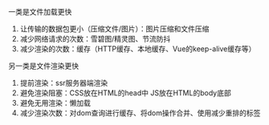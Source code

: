 一类是文件加载更快
1. 让传输的数据包更小（压缩文件/图片）：图片压缩和文件压缩
2. 减少网络请求的次数：雪碧图/精灵图、节流防抖
3. 减少渲染的次数：缓存（HTTP缓存、本地缓存、Vue的keep-alive缓存等）

另一类是文件渲染更快
1. 提前渲染：ssr服务器端渲染
2. 避免渲染阻塞：CSS放在HTML的head中 JS放在HTML的body底部
3. 避免无用渲染：懒加载
4. 减少渲染次数：对dom查询进行缓存、将dom操作合并、使用减少重排的标签